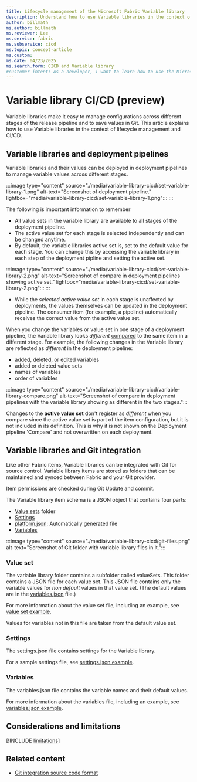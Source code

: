 ```yaml
---
title: Lifecycle management of the Microsoft Fabric Variable library
description: Understand how to use Variable libraries in the context of lifecycle management and CI/CD.
author: billmath
ms.author: billmath
ms.reviewer: Lee
ms.service: fabric
ms.subservice: cicd
ms.topic: concept-article
ms.custom:
ms.date: 04/23/2025
ms.search.form: CICD and Variable library
#customer intent: As a developer, I want to learn how to use the Microsoft Fabric Variable library tool to manage my content lifecycle.
---
```


# Variable library CI/CD (preview)

Variable libraries make it easy to manage configurations across different stages of the release pipeline and to save values in Git. This article explains how to use Variable libraries in the context of lifecycle management and CI/CD.

## Variable libraries and deployment pipelines

Variable libraries and their values can be deployed in deployment pipelines to manage variable values across different stages. 

:::image type="content" source="./media/variable-library-cicd/set-variable-library-1.png" alt-text="Screenshot of deployment pipeline." lightbox="media/variable-library-cicd/set-variable-library-1.png":::
:::

The following is important information to remember

- All value sets in the variable library are available to all stages of the deployment pipeline.
- The active value set for each stage is selected independently and can be changed anytime.
- By default, the variable libraries active set is, set to the default value for each stage.  You can change this by accessing the variable library in each step of the deployment pipline and setting the active set.

:::image type="content" source="./media/variable-library-cicd/set-variable-library-2.png" alt-text="Screenshot of compare in deployment pipelines showing active set." lightbox="media/variable-library-cicd/set-variable-library-2.png":::
:::

- While the *selected active value set* in each stage is unaffected by deployments, the values themselves can be updated in the deployment pipeline. The consumer item (for example, a pipeline) automatically receives the correct value from the active value set.

When you change the variables or value set in one stage of a deployment pipeline, the Variable library looks *different* [compared](../deployment-pipelines/compare-pipeline-content.md) to the same item in a different stage.
For example, the following changes in the Variable library are reflected as *different* in the deployment pipeline:

* added, deleted, or edited variables
* added or deleted value sets
* names of variables
* order of variables

:::image type="content" source="./media/variable-library-cicd/variable-library-compare.png" alt-text="Screenshot of compare in deployment pipelines with the variable library showing as different in the two stages.":::

Changes to the **active value set** don't register as *different* when you compare since the active value set is part of the item configuration, but it is not included in its definition. This is why it is not shown on the Deployment pipeline 'Compare' and not overwritten on each deployment. 





## Variable libraries and Git integration

Like other Fabric items, Variable libraries can be integrated with Git for source control. Variable library items are stored as folders that can be maintained and synced between Fabric and your Git provider.

Item permissions are checked during Git Update and commit.

The Variable library item schema is a JSON object that contains four parts:

* [Value sets](#value-set) folder
* [Settings](#settings)
* [platform.json](/rest/api/fabric/articles/item-management/definitions/item-definition-overview#platform-file): Automatically generated file
* [Variables](#variables)

:::image type="content" source="./media/variable-library-cicd/git-files.png" alt-text="Screenshot of Git folder with variable library files in it.":::

### Value set

The variable library folder contains a subfolder called valueSets. This folder contains a JSON file for each value set. This JSON file contains only the variable values for *non default* values in that value set. (The default values are in the [variables.json](#variables) file.)

For more information about the value set file, including an example, see [value set example](/rest/api/fabric/articles/item-management/definitions/variable-library-definition#valueset).

Values for variables not in this file are taken from the default value set.

### Settings

The settings.json file contains settings for the Variable library.

For a sample settings file, see [settings.json example](/rest/api/fabric/articles/item-management/definitions/variable-library-definition#settingsjson-example-).

### Variables

The variables.json file contains the variable names and their default values.

For more information about the variables file, including an example, see [variables.json example](/rest/api/fabric/articles/item-management/definitions/variable-library-definition#variables).

## Considerations and limitations

 [!INCLUDE [limitations](../includes/variable-library-limitations.md)]

## Related content

* [Git integration source code format](../git-integration/source-code-format.md)
